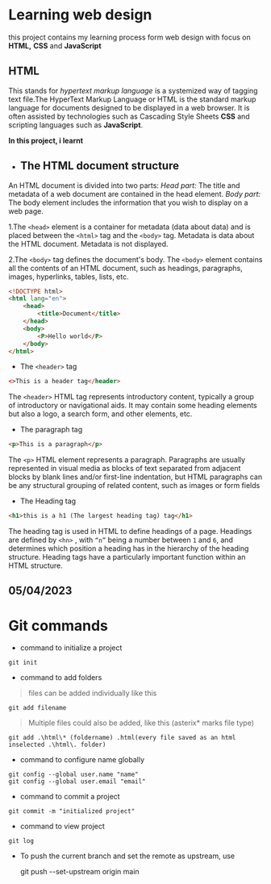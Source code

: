 # Learning web design
this project contains my learning process form web design with focus on **HTML,** **CSS** and **JavaScript**

## HTML
This stands for _hypertext markup language_ is a systemized way of tagging text file.The HyperText Markup Language or HTML is the standard markup language for documents designed to be displayed in a web browser. It is often assisted by technologies such as Cascading Style Sheets **CSS** and scripting languages such as **JavaScript**.

**In this project, i learnt**
- ## The HTML document structure ##

An HTML document is divided into two parts: _Head part:_ The title and metadata of a web document are contained in the head element. _Body part:_ The body element includes the information that you wish to display on a web page.

1.The `<head>` element is a container for metadata (data about data) and is placed between the `<html>` tag and the `<body>` tag. Metadata is data about the HTML document. Metadata is not displayed.

2.The `<body>` tag defines the document's body. The `<body>` element contains all the contents of an HTML document, such as headings, paragraphs, images, hyperlinks, tables, lists, etc.


```html
<!DOCTYPE html>
<html lang="en">
    <head>
        <title>Document</title>
    </head>
    <body>
        <P>Hello world</P>
    </body>
</html>
```
- The `<header>` tag 

```html
<>This is a header tag</header>
```

 The `<header>` HTML tag represents introductory content, typically a group of introductory or navigational aids. It may contain some heading elements but also a logo, a search form, and other elements, etc.



- The paragraph tag
```html
<p>This is a paragraph</p>
```
The `<p>` HTML element represents a paragraph. Paragraphs are usually represented in visual media as blocks of text separated from adjacent blocks by blank lines and/or first-line indentation, but HTML paragraphs can be any structural grouping of related content, such as images or form fields

- The Heading tag 
```html
<h1>this is a h1 (The largest heading tag) tag</h1>
```
The heading tag is used in HTML to define headings of a page. Headings are defined by `<hn>` , with `“n”` being a number between `1` and `6`, and determines which position a heading has in the hierarchy of the heading structure. Heading tags have a particularly important function within an HTML structure.

## 05/04/2023
# Git commands
- command to initialize a project
```git
git init
```
- command to add folders
> files can be added individually like this 
```git
git add filename
```
>Multiple files could also be added, like this
(asterix* marks file type) 

 ```git
git add .\html\* (foldername) .html(every file saved as an html inselected .\html\. folder)
```
- command to configure name globally
```git
git config --global user.name "name"
git config --global user.email "email"
```
- command to commit a project

```git
git commit -m "initialized project"
```

- command to view project 
```git
git log
```
- To push the current branch and set the remote as upstream, use

    git push --set-upstream origin main
